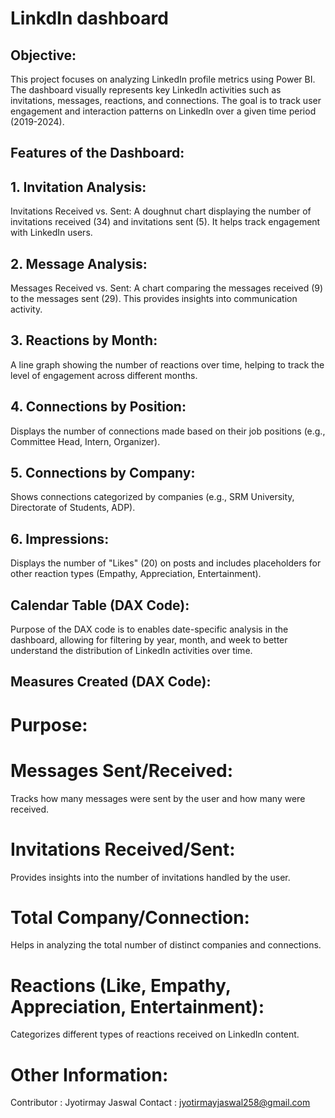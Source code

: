 # LinkdIn dashboard



## Objective: 
This project focuses on analyzing LinkedIn profile metrics using Power BI. The dashboard visually represents key LinkedIn activities such as invitations, messages, reactions, and connections. The goal is to track user engagement and interaction patterns on LinkedIn over a given time period (2019-2024).
## Features of the Dashboard:
## 1. Invitation Analysis:
Invitations Received vs. Sent: A doughnut chart displaying the number of invitations received (34) and invitations sent (5). It helps track engagement with LinkedIn users.
## 2. Message Analysis:
Messages Received vs. Sent: A chart comparing the messages received (9) to the messages sent (29). This provides insights into communication activity.
## 3. Reactions by Month:
A line graph showing the number of reactions over time, helping to track the level of engagement across different months.
## 4. Connections by Position:
Displays the number of connections made based on their job positions (e.g., Committee Head, Intern, Organizer).
## 5. Connections by Company:
Shows connections categorized by companies (e.g., SRM University, Directorate of Students, ADP).
## 6. Impressions:
Displays the number of "Likes" (20) on posts and includes placeholders for other reaction types (Empathy, Appreciation, Entertainment).
## Calendar Table (DAX Code):
Purpose of the DAX code is to enables date-specific analysis in the dashboard, allowing for filtering by year, month, and week to better understand the distribution of LinkedIn activities over time.
## Measures Created (DAX Code):
# Purpose:
# Messages Sent/Received: 
Tracks how many messages were sent by the user and how many were received.
# Invitations Received/Sent:
Provides insights into the number of invitations handled by the user.
# Total Company/Connection: 
Helps in analyzing the total number of distinct companies and connections.
# Reactions (Like, Empathy, Appreciation, Entertainment): 
Categorizes different types of reactions received on LinkedIn content.
# Other Information:
Contributor : Jyotirmay Jaswal
Contact : jyotirmayjaswal258@gmail.com
